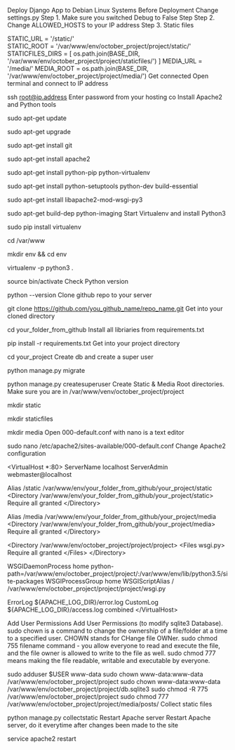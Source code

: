 Deploy Django App to Debian Linux Systems Before Deployment Change settings.py Step 1. Make sure you switched Debug to False Step 
Step 2. Change ALLOWED_HOSTS to your IP address 
Step 3. Static files

STATIC_URL = '/static/'       
STATIC_ROOT = '/var/www/env/october_project/project/static/'
STATICFILES_DIRS = [
    os.path.join(BASE_DIR, '/var/www/env/october_project/project/staticfiles/')
]
MEDIA_URL = '/media/'
MEDIA_ROOT = os.path.join(BASE_DIR, '/var/www/env/october_project/project/media/')
Get connected Open terminal and connect to IP address

ssh root@ip.address
Enter password from your hosting co Install Apache2 and Python tools

sudo apt-get update

sudo apt-get upgrade
 
sudo apt-get install git

sudo apt-get install apache2

sudo apt-get install python-pip python-virtualenv
 
sudo apt-get install python-setuptools python-dev build-essential

sudo apt-get install libapache2-mod-wsgi-py3</code><br/>

sudo apt-get build-dep python-imaging
Start Virtualenv and install Python3

sudo pip install virtualenv

cd /var/www</code><br/>

mkdir env && cd env

virtualenv -p python3 .

source bin/activate 
Check Python version

python --version
Clone github repo to your server

git clone https://github.com/you_github_name/repo_name.git
Get into your cloned directory

cd your_folder_from_github
Install all libriaries from requirements.txt

pip install -r requirements.txt
Get into your project directory

cd your_project
Create db and create a super user

python manage.py migrate

python manage.py createsuperuser 
Create Static & Media Root directories. Make sure you are in /var/www/venv/october_project/project

mkdir static

mkdir staticfiles

mkdir media
Open 000-default.conf with nano is a text editor

sudo nano /etc/apache2/sites-available/000-default.conf
Change Apache2 configuration

&lt;VirtualHost *:80&gt;
ServerName localhost
ServerAdmin webmaster@localhost

Alias /static /var/www/env/your_folder_from_github/your_project/static
&lt;Directory /var/www/env/your_folder_from_github/your_project/static&gt;
   Require all granted
 &lt;/Directory&gt;

Alias /media /var/www/env/your_folder_from_github/your_project/media
&lt;Directory /var/www/env/your_folder_from_github/your_project/media&gt;
   Require all granted
&lt;/Directory&gt;

&lt;Directory /var/www/env/october_project/project/project&gt;
    &lt;Files wsgi.py&gt;
        Require all granted
    &lt;/Files&gt;
&lt;/Directory&gt;

WSGIDaemonProcess home python-path=/var/www/env/october_project/project/:/var/www/env/lib/python3.5/site-packages
WSGIProcessGroup home
WSGIScriptAlias / /var/www/env/october_project/project/project/wsgi.py


ErrorLog ${APACHE_LOG_DIR}/error.log
CustomLog ${APACHE_LOG_DIR}/access.log combined
&lt;/VirtualHost&gt;

Add User Permissions Add User Permissions (to modify sqlite3 Database). sudo chown is a command to change the ownership of a file/folder at a time to a specified user. CHOWN stands for CHange file OWNer. sudo chmod 755 filename command - you allow everyone to read and execute the file, and the file owner is allowed to write to the file as well. sudo chmod 777 means making the file readable, writable and executable by everyone.

sudo adduser $USER www-data
sudo chown www-data:www-data /var/www/env/october_project/project
sudo chown www-data:www-data /var/www/env/october_project/project/db.sqlite3
sudo chmod -R 775 /var/www/env/october_project/project
sudo chmod 777 /var/www/env/october_project/project/media/posts/
Collect static files

python manage.py collectstatic
Restart Apache server Restart Apache server, do it everytime after changes been made to the site

service apache2 restart